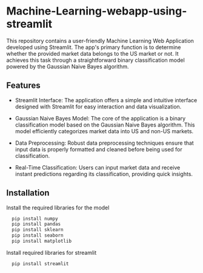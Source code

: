 # Machine-Learning-webapp-using-streamlit
This repository contains a user-friendly Machine Learning Web Application developed using Streamlit. The app's primary function is to determine whether the provided market data belongs to the US market or not. It achieves this task through a straightforward binary classification model powered by the Gaussian Naive Bayes algorithm.


## Features

- Streamlit Interface: The application offers a simple and intuitive interface designed with Streamlit for easy interaction and data visualization.

- Gaussian Naive Bayes Model: The core of the application is a binary classification model based on the Gaussian Naive Bayes algorithm. This model efficiently categorizes market data into US and non-US markets.

- Data Preprocessing: Robust data preprocessing techniques ensure that input data is properly formatted and cleaned before being used for classification.

- Real-Time Classification: Users can input market data and receive instant predictions regarding its classification, providing quick insights.



## Installation

Install the required libraries for the model

```bash
  pip install numpy
  pip install pandas
  pip install sklearn
  pip install seaborn
  pip install matplotlib
```

Install required libraries for streamlit

```bash
  pip install streamlit
```
    

